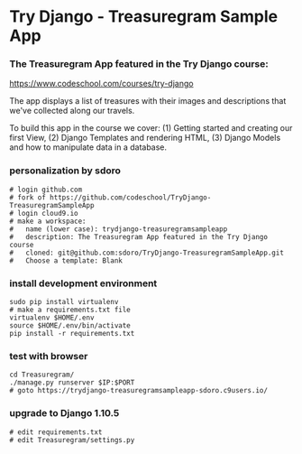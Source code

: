 # Try Django - Treasuregram Sample App
### The Treasuregram App featured in the Try Django course:
https://www.codeschool.com/courses/try-django

The app displays a list of treasures with their images and descriptions that we've collected along our travels.  

To build this app in the course we cover: (1) Getting started and creating our first View, (2) Django Templates and rendering HTML, (3) Django Models and how to manipulate data in a database.

### personalization by sdoro

    # login github.com
    # fork of https://github.com/codeschool/TryDjango-TreasuregramSampleApp
    # login cloud9.io
    # make a workspace:
    #   name (lower case): trydjango-treasuregramsampleapp
    #   description: The Treasuregram App featured in the Try Django course
    #   cloned: git@github.com:sdoro/TryDjango-TreasuregramSampleApp.git
    #   Choose a template: Blank
    
### install development environment

    sudo pip install virtualenv
    # make a requirements.txt file
    virtualenv $HOME/.env
    source $HOME/.env/bin/activate
    pip install -r requirements.txt

### test with browser

    cd Treasuregram/
    ./manage.py runserver $IP:$PORT
    # goto https://trydjango-treasuregramsampleapp-sdoro.c9users.io/

### upgrade to Django 1.10.5

    # edit requirements.txt
    # edit Treasuregram/settings.py
